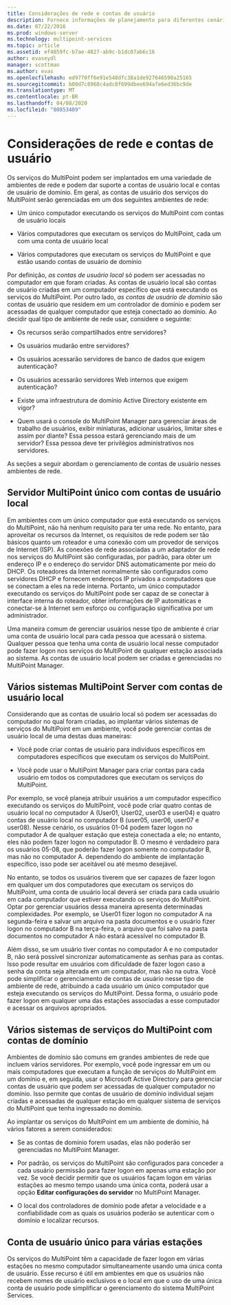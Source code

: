 ```yaml
---
title: Considerações de rede e contas de usuário
description: Fornece informações de planejamento para diferentes cenários de rede e de usuário com os serviços do MultiPoint
ms.date: 07/22/2016
ms.prod: windows-server
ms.technology: multipoint-services
ms.topic: article
ms.assetid: ef4859fc-b7ae-4827-ab9c-b1dc07ab6c16
author: evaseydl
manager: scottman
ms.author: evas
ms.openlocfilehash: ed9770ff6e91e548dfc38a1de927646590a25165
ms.sourcegitcommit: b00d7c8968c4adc8f699dbee694afe6ed36bc9de
ms.translationtype: MT
ms.contentlocale: pt-BR
ms.lasthandoff: 04/08/2020
ms.locfileid: "80853409"
---
```

# <a name="network-considerations-and-user-accounts"></a>Considerações de rede e contas de usuário
Os serviços do MultiPoint podem ser implantados em uma variedade de ambientes de rede e podem dar suporte a contas de usuário local e contas de usuário de domínio. Em geral, as contas de usuário dos serviços do MultiPoint serão gerenciadas em um dos seguintes ambientes de rede:  
  
-   Um único computador executando os serviços do MultiPoint com contas de usuário locais  
  
-   Vários computadores que executam os serviços do MultiPoint, cada um com uma conta de usuário local  
  
-   Vários computadores que executam os serviços do MultiPoint e que estão usando contas de usuário de domínio

Por definição, *as contas de usuário local* só podem ser acessadas no computador em que foram criadas. As contas de usuário local são contas de usuário criadas em um computador específico que está executando os serviços do MultiPoint. Por outro lado, *as contas de usuário de domínio* são contas de usuário que residem em um controlador de domínio e podem ser acessadas de qualquer computador que esteja conectado ao domínio. Ao decidir qual tipo de ambiente de rede usar, considere o seguinte:  
  
-   Os recursos serão compartilhados entre servidores?  
  
-   Os usuários mudarão entre servidores?  
  
-   Os usuários acessarão servidores de banco de dados que exigem autenticação?  
  
-   Os usuários acessarão servidores Web internos que exigem autenticação?  
  
-   Existe uma infraestrutura de domínio Active Directory existente em vigor?  
  
-   Quem usará o console do MultiPoint Manager para gerenciar áreas de trabalho de usuários, exibir miniaturas, adicionar usuários, limitar sites e assim por diante? Essa pessoa estará gerenciando mais de um servidor? Essa pessoa deve ter privilégios administrativos nos servidores.  
  
As seções a seguir abordam o gerenciamento de contas de usuário nesses ambientes de rede.  
  
## <a name="single-multipoint-server-with-local-user-accounts"></a>Servidor MultiPoint único com contas de usuário local  
Em ambientes com um único computador que está executando os serviços do MultiPoint, não há nenhum requisito para ter uma rede. No entanto, para aproveitar os recursos da Internet, os requisitos de rede podem ser tão básicos quanto um roteador e uma conexão com um provedor de serviços de Internet (ISP). As conexões de rede associadas a um adaptador de rede nos serviços do MultiPoint são configuradas, por padrão, para obter um endereço IP e o endereço do servidor DNS automaticamente por meio do DHCP. Os roteadores da Internet normalmente são configurados como servidores DHCP e fornecem endereços IP privados a computadores que se conectam a eles na rede interna. Portanto, um único computador executando os serviços do MultiPoint pode ser capaz de se conectar à interface interna do roteador, obter informações de IP automáticas e conectar-se à Internet sem esforço ou configuração significativa por um administrador.  
  
Uma maneira comum de gerenciar usuários nesse tipo de ambiente é criar uma conta de usuário local para cada pessoa que acessará o sistema. Qualquer pessoa que tenha uma conta de usuário local nesse computador pode fazer logon nos serviços do MultiPoint de qualquer estação associada ao sistema. As contas de usuário local podem ser criadas e gerenciadas no MultiPoint Manager.  
  
## <a name="multiple-multipoint-server-systems-with-local-user-accounts"></a>Vários sistemas MultiPoint Server com contas de usuário local  
Considerando que as contas de usuário local só podem ser acessadas do computador no qual foram criadas, ao implantar vários sistemas de serviços do MultiPoint em um ambiente, você pode gerenciar contas de usuário local de uma destas duas maneiras:  
  
-   Você pode criar contas de usuário para indivíduos específicos em computadores específicos que executam os serviços do MultiPoint.  
  
-   Você pode usar o MultiPoint Manager para criar contas para cada usuário em todos os computadores que executam os serviços do MultiPoint.  
  
Por exemplo, se você planeja atribuir usuários a um computador específico executando os serviços do MultiPoint, você pode criar quatro contas de usuário local no computador A (User01, User02, user03 e user04) e quatro contas de usuário local no computador B (user05, user06, user07 e user08). Nesse cenário, os usuários 01\-04 podem fazer logon no computador A de qualquer estação que esteja conectada a ele; no entanto, eles não podem fazer logon no computador B. O mesmo é verdadeiro para os usuários 05\-08, que poderão fazer logon somente no computador B, mas não no computador A. dependendo do ambiente de implantação específico, isso pode ser aceitável ou até mesmo desejável.  
  
No entanto, se todos os usuários tiverem que ser capazes de fazer logon em qualquer um dos computadores que executam os serviços do MultiPoint, uma conta de usuário local deverá ser criada para cada usuário em cada computador que estiver executando os serviços do MultiPoint. Optar por gerenciar usuários dessa maneira apresenta determinadas complexidades. Por exemplo, se User01 fizer logon no computador A na segunda-feira e salvar um arquivo na pasta documentos e o usuário fizer logon no computador B na terça-feira, o arquivo que foi salvo na pasta documentos no computador A não estará acessível no computador B.  
  
Além disso, se um usuário tiver contas no computador A e no computador B, não será possível sincronizar automaticamente as senhas para as contas. Isso pode resultar em usuários com dificuldade de fazer logon caso a senha da conta seja alterada em um computador, mas não na outra. Você pode simplificar o gerenciamento de contas de usuário nesse tipo de ambiente de rede, atribuindo a cada usuário um único computador que esteja executando os serviços do MultiPoint. Dessa forma, o usuário pode fazer logon em qualquer uma das estações associadas a esse computador e acessar os arquivos apropriados.  
  
## <a name="multiple-multipoint-services-systems-with-domain-accounts"></a>Vários sistemas de serviços do MultiPoint com contas de domínio  
Ambientes de domínio são comuns em grandes ambientes de rede que incluem vários servidores. Por exemplo, você pode ingressar em um ou mais computadores que executam a função de serviços do MultiPoint em um domínio e, em seguida, usar o Microsoft Active Directory para gerenciar contas de usuário que podem ser acessadas de qualquer computador no domínio. Isso permite que contas de usuário de domínio individual sejam criadas e acessadas de qualquer estação em qualquer sistema de serviços do MultiPoint que tenha ingressado no domínio.  
 
Ao implantar os serviços do MultiPoint em um ambiente de domínio, há vários fatores a serem considerados:  
  
-   Se as contas de domínio forem usadas, elas não poderão ser gerenciadas no MultiPoint Manager.  
  
-   Por padrão, os serviços do MultiPoint são configurados para conceder a cada usuário permissão para fazer logon em apenas uma estação por vez. Se você decidir permitir que os usuários façam logon em várias estações ao mesmo tempo usando uma única conta, poderá usar a opção **Editar configurações do servidor** no MultiPoint Manager.  
  
-   O local dos controladores de domínio pode afetar a velocidade e a confiabilidade com as quais os usuários poderão se autenticar com o domínio e localizar recursos.  
  
## <a name="single-user-account-for-multiple-stations"></a>Conta de usuário único para várias estações  
Os serviços do MultiPoint têm a capacidade de fazer logon em várias estações no mesmo computador simultaneamente usando uma única conta de usuário. Esse recurso é útil em ambientes em que os usuários não recebem nomes de usuário exclusivos e o local em que o uso de uma única conta de usuário pode simplificar o gerenciamento do sistema MultiPoint Services.  
  
